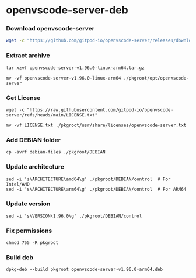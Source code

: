 # openvscode-server-deb

### Download openvscode-server

```bash
wget -c "https://github.com/gitpod-io/openvscode-server/releases/download/openvscode-server-v1.96.0/openvscode-server-v1.96.0-linux-arm64.tar.gz"
```

### Extract archive

```shell
tar xzvf openvscode-server-v1.96.0-linux-arm64.tar.gz
```

```shell
mv -vf openvscode-server-v1.96.0-linux-arm64 ./pkgroot/opt/openvscode-server
```

### Get License

```shell
wget -c "https://raw.githubusercontent.com/gitpod-io/openvscode-server/refs/heads/main/LICENSE.txt"
```

```shell
mv -vf LICENSE.txt ./pkgroot/usr/share/licenses/openvscode-server.txt
```

### Add DEBIAN folder

```shell
cp -avrf debian-files ./pkgroot/DEBIAN
```

### Update architecture

```shell
sed -i 's\ARCHITECTURE\amd64\g' ./pkgroot/DEBIAN/control  # For Intel/AMD
sed -i 's\ARCHITECTURE\arm64\g' ./pkgroot/DEBIAN/control  # For ARM64
```

### Update version

```shell
sed -i 's\VERSION\1.96.0\g' ./pkgroot/DEBIAN/control
```

### Fix permissions

```shell
chmod 755 -R pkgroot
```

### Build deb

```shell
dpkg-deb --build pkgroot openvscode-server-v1.96.0-arm64.deb
```